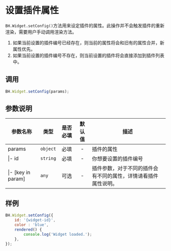 # 设置插件属性

`BH.Widget.setConfig()`方法用来设定插件的属性。此操作并不会触发插件的重新渲染，需要用户手动调用渲染方法。
1. 如果当前设置的插件编号已经存在，则当前的属性将会和旧有的属性合并，新属性优先。
2. 如果当前设置的插件编号不存在，则当前设置的插件将会直接添加到插件列表中。

## 调用
```JavaScript
BH.Widget.setConfig(params);
```

## 参数说明
|参数名称|类型|是否必填|默认值|描述|
|--|--|:--:|:--:|--|
|params|`object`|必填|-|插件的属性|
|\|- id|`string`|必填|-|你想要设置的插件编号|
|\|- [key in param]|`any`|可选|-|插件参数，对于不同的插件会有不同的属性，详情请看插件属性说明。|

## 样例
```JavaScript
BH.Widget.setConfig({
    id: '{widget-id}',
    color : 'blue',
    rendered() {
        console.log('Widget loaded.');
    },
});
```

